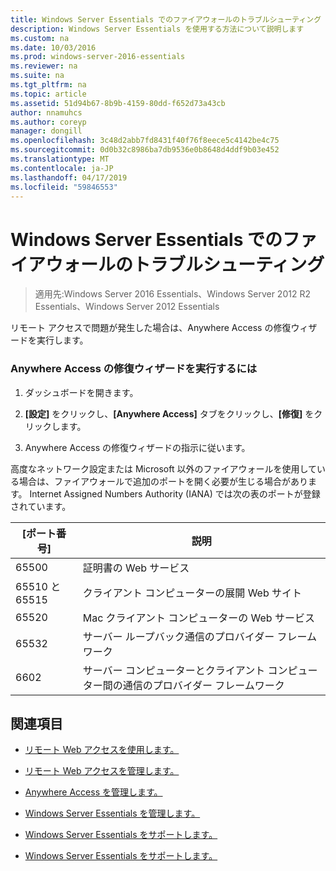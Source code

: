 ```yaml
---
title: Windows Server Essentials でのファイアウォールのトラブルシューティング
description: Windows Server Essentials を使用する方法について説明します
ms.custom: na
ms.date: 10/03/2016
ms.prod: windows-server-2016-essentials
ms.reviewer: na
ms.suite: na
ms.tgt_pltfrm: na
ms.topic: article
ms.assetid: 51d94b67-8b9b-4159-80dd-f652d73a43cb
author: nnamuhcs
ms.author: coreyp
manager: dongill
ms.openlocfilehash: 3c48d2abb7fd8431f40f76f8eece5c4142be4c75
ms.sourcegitcommit: 0d0b32c8986ba7db9536e0b8648d4ddf9b03e452
ms.translationtype: MT
ms.contentlocale: ja-JP
ms.lasthandoff: 04/17/2019
ms.locfileid: "59846553"
---
```

# <a name="troubleshoot-your-firewall-in-windows-server-essentials"></a>Windows Server Essentials でのファイアウォールのトラブルシューティング
 
>適用先:Windows Server 2016 Essentials、Windows Server 2012 R2 Essentials、Windows Server 2012 Essentials
  
 リモート アクセスで問題が発生した場合は、Anywhere Access の修復ウィザードを実行します。  
  
### <a name="to-run-the-repair-anywhere-access-wizard"></a>Anywhere Access の修復ウィザードを実行するには  
  
1.  ダッシュボードを開きます。  
  
2.  **[設定]** をクリックし、**[Anywhere Access]** タブをクリックし、**[修復]** をクリックします。  
  
3.  Anywhere Access の修復ウィザードの指示に従います。  
  
 高度なネットワーク設定または Microsoft 以外のファイアウォールを使用している場合は、ファイアウォールで追加のポートを開く必要が生じる場合があります。 Internet Assigned Numbers Authority (IANA) では次の表のポートが登録されています。  
  
|[ポート番号]|説明|  
|-----------------|-----------------|  
|65500|証明書の Web サービス|  
|65510 と 65515|クライアント コンピューターの展開 Web サイト|  
|65520|Mac クライアント コンピューターの Web サービス|  
|65532|サーバー ループバック通信のプロバイダー フレームワーク|  
|6602|サーバー コンピューターとクライアント コンピューター間の通信のプロバイダー フレームワーク|  
  
## <a name="see-also"></a>関連項目  
  
-   [リモート Web アクセスを使用します。](../use/Use-Remote-Web-Access-in-Windows-Server-Essentials.md)  
  
-   [リモート Web アクセスを管理します。](../manage/Manage-Remote-Web-Access-in-Windows-Server-Essentials.md)  
  
-   [Anywhere Access を管理します。](../manage/Manage-Anywhere-Access-in-Windows-Server-Essentials.md)  
  
-   [Windows Server Essentials を管理します。](../manage/Manage-Windows-Server-Essentials.md)  
  

-   [Windows Server Essentials をサポートします。](Support-Windows-Server-Essentials.md)

-   [Windows Server Essentials をサポートします。](../support/Support-Windows-Server-Essentials.md)

